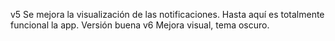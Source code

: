 v5
Se mejora la visualización de las notificaciones. Hasta aquí es totalmente funcional la app. Versión buena
v6
Mejora visual, tema oscuro.
